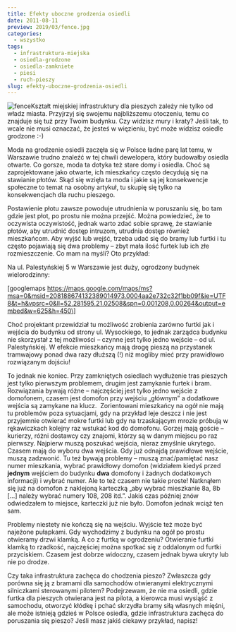 ```yaml
---
title: Efekty uboczne grodzenia osiedli
date: 2011-08-11
preview: 2019/03/fence.jpg
categories:
  - wszystko
tags:
  - infrastruktura-miejska
  - osiedla-grodzone
  - osiedla-zamkniete
  - piesi
  - ruch-pieszy
slug: efekty-uboczne-grodzenia-osiedli
---
```


![fence](https://strefapiesza.files.wordpress.com/2019/03/fence.jpg)Kształt miejskiej infrastruktury dla pieszych zależy nie tylko od władz miasta. Przyjrzyj się swojemu najbliższemu otoczeniu, temu co znajduje się tuż przy Twoim budynku. Czy widzisz mury i kraty? Jeśli tak, to wcale nie musi oznaczać, że jesteś w więzieniu, być może widzisz osiedle grodzone :-)

Moda na grodzenie osiedli zaczęła się w Polsce ładne parę lat temu, w Warszawie trudno znaleźć w tej chwili dewelopera, który budowałby osiedla otwarte. Co gorsze, moda ta dotyka też stare domy i osiedla. Choć są zaprojektowane jako otwarte, ich mieszkańcy często decydują się na stawianie płotów. Skąd się wzięła ta moda i jakie są jej konsekwencje społeczne to temat na osobny artykuł, tu skupię się tylko na konsekwencjach dla ruchu pieszego.

Postawienie płotu zawsze powoduje utrudnienia w poruszaniu się, bo tam gdzie jest płot, po prostu nie można przejść. Można powiedzieć, że to oczywista oczywistość, jednak warto zdać sobie sprawę, że stawianie płotów, aby utrudnić dostęp intruzom, utrudnia dostęp również mieszkańcom. Aby wyjść lub wejść, trzeba udać się do bramy lub furtki i tu często pojawiają się dwa problemy – zbyt mała ilość furtek lub ich złe rozmieszczenie. Co mam na myśli? Oto przykład:

Na ul. Palestyńskiej 5 w Warszawie jest duży, ogrodzony budynek wielorodzinny:

\[googlemaps https://maps.google.com/maps/ms?msa=0&msid=208188674132389014973.0004aa2e732c32f1bb09f&ie=UTF8&t=h&vpsrc=0&ll=52.281595,21.02508&spn=0.001208,0.00264&output=embed&w=625&h=450\]

Choć projektant przewidział tu możliwość zrobienia zarówno furtki jak i wejścia do budynku od strony ul. Wysockiego, to jednak zarządca budynku nie skorzystał z tej możliwości – czynne jest tylko jedno wejście – od ul. Palestyńskiej. W efekcie mieszkańcy mają drogę pieszą na przystanek tramwajowy ponad dwa razy dłuższą (!) niż mogliby mieć przy prawidłowo rozwiązanym dojściu!

To jednak nie koniec. Przy zamkniętych osiedlach wydłużenie tras pieszych jest tylko pierwszym problemem, drugim jest zamykanie furtek i bram. Rozwiązania bywają różne – najczęściej jest tylko jedno wejście z domofonem, czasem jest domofon przy wejściu „głównym” a dodatkowe wejścia są zamykane na klucz.  Zorientowani mieszkańcy na ogół nie mają tu problemów poza sytuacjami, gdy na przykład leje deszcz i nie jest przyjemnie otwierać mokre furtki lub gdy na trzaskającym mrozie próbują w rękawiczkach kolejny raz wstukać kod do domofonu. Gorzej mają goście – kurierzy, różni dostawcy czy znajomi, którzy są w danym miejscu po raz pierwszy. Najpierw muszą poszukać wejścia, nieraz zmyślnie ukrytego. Czasem mają do wyboru dwa wejścia. Gdy już odnajdą prawidłowe wejście, muszą zadzwonić. Tu też bywają problemy – muszą znać/pamiętać nasz numer mieszkania, wybrać prawidłowy domofon (widziałem kiedyś przed **jednym** wejściem do budynku **dwa** domofony i żadnych dodatkowych informacji) i wybrać numer. Ale to też czasem nie takie proste! Natknąłem się już na domofon z naklejoną karteczką „aby wybrać mieszkanie 8a, 8b \[…\] należy wybrać numery 108, 208 itd.”. Jakiś czas później znów odwiedzałem to miejsce, karteczki już nie było. Domofon jednak wciąż ten sam.

Problemy niestety nie kończą się na wejściu. Wyjście też może być najeżone pułapkami. Gdy wychodzimy z budynku na ogół po prostu otwieramy drzwi klamką. A co z furtką w ogrodzeniu? Otwieranie furtki klamką to rzadkość, najczęściej można spotkać się z oddalonym od furtki przyciskiem. Czasem jest dobrze widoczny, czasem jednak bywa ukryty lub nie po drodze.

Czy taka infrastruktura zachęca do chodzenia pieszo? Zwłaszcza gdy porówna się ją z bramami dla samochodów otwieranymi elektrycznymi silniczkami sterowanymi pilotem? Podejrzewam, że nie ma osiedli, gdzie furtka dla pieszych otwierana jest na pilota, a kierowca musi wysiąść z samochodu, otworzyć kłódkę i pchać skrzydła bramy siłą własnych mięśni, ale może istnieją gdzieś w Polsce osiedla, gdzie infrastruktura zachęca do poruszania się pieszo? Jeśli masz jakiś ciekawy przykład, napisz!
